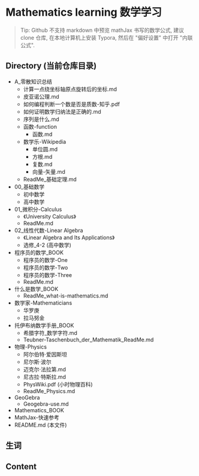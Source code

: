 # Mathematics learning 数学学习

> Tip: Github 不支持 markdown 中预览 mathJax 书写的数学公式,
  建议 clone 仓库, 在本地计算机上安装 Typora, 然后在 "偏好设置" 中打开 "内联公式".


## Directory (当前仓库目录)
- A_零散知识总结
    + 计算一点绕坐标轴原点旋转后的坐标.md
    + 皮亚诺公理.md
    + 如何编程判断一个数是否是质数-知乎.pdf
    + 如何证明数学归纳法是正确的.md
    + 序列是什么.md
    + 函数-function
        - 函数.md
    + 数学乐-Wikipedia
        - 单位圆.md
        - 方根.md
        - 复数.md
        - 向量-矢量.md
    + ReadMe_基础定理.md
- 00_基础数学
    + 初中数学
    + 高中数学
- 01_微积分-Calculus
    + 《University Calculus》
    + ReadMe.md
- 02_线性代数-Linear Algebra
    + 《Linear Algebra and Its Applications》
    + 选修_4-2 (高中数学)
- 程序员的数学_BOOK
    + 程序员的数学-One
    + 程序员的数学-Two
    + 程序员的数学-Three
    + ReadMe.md
- 什么是数学_BOOK
    + ReadMe_what-is-mathematics.md
- 数学家-Mathematicians
    + 华罗庚
    + 拉马努金
- 托伊布纳数学手册_BOOK
    + 希腊字符_数学字符.md
    + Teubner-Taschenbuch_der_Mathematik_ReadMe.md
- 物理-Physics
    + 阿尔伯特·爱因斯坦
    + 尼尔斯·波尔
    + 迈克尔·法拉第.md
    + 尼古拉·特斯拉.md
    + PhysWiki.pdf (小时物理百科)
    + ReadMe_Physics.md
- GeoGebra
    + Geogebra-use.md
- Mathematics_BOOK
- MathJax-快速参考
- README.md (本文件)



## 生词



## Content








